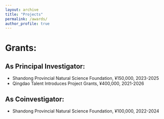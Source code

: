 ```yaml
---
layout: archive
title: "Projects"
permalink: /awards/
author_profile: true
---
```



# Grants:

## As Principal Investigator:
* Shandong Provincial Natural Science Foundation, ¥150,000, 2023-2025
* Qingdao Talent Introduces Project Grants, ¥400,000, 2021-2026

## As Coinvestigator:
* Shandong Provincial Natural Science Foundation, ¥100,000, 2022-2024
